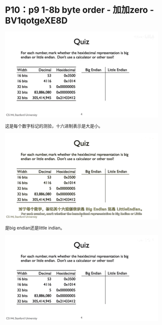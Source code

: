 # P10：p9 1-8b byte order - 加加zero - BV1qotgeXE8D

![](img/dd2db7b8f0aef792ca32e120da66b49b_0.png)

这是每个数字标记的测验，十六进制表示是大是小。

![](img/dd2db7b8f0aef792ca32e120da66b49b_2.png)

是big endian还是little indian。

![](img/dd2db7b8f0aef792ca32e120da66b49b_4.png)